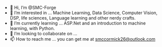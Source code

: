 - 👋 Hi, I’m @SMC-Forge
- 👀 I’m interested in ... Machine Learning, Data Science, Computer Vision, DSP, life sciences, Language learning and other nerdy crafts.
- 🌱 I’m currently learning ... ASP.Net and an introduction to machine learning, with Python.
- 💞️ I’m looking to collaborate on ...  
- 📫 How to reach me ... you can get me at smccormick26@outlook.com

<!---
SMC-Forge/SMC-Forge is a ✨ special ✨ repository because its `README.md` (this file) appears on your GitHub profile.
You can click the Preview link to take a look at your changes.
--->
